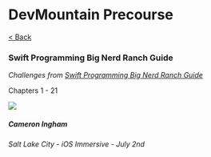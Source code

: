 # DevMountain Precourse

[< Back](https://github.com/Camji55/DevMtn-iOS20/)

### Swift Programming Big Nerd Ranch Guide

*Challenges from [Swift Programming Big Nerd Ranch Guide](https://www.amazon.com/Swift-Programming-Ranch-Guide-Guides/dp/0134398017)*

Chapters 1 - 21

![](https://images-na.ssl-images-amazon.com/images/I/41993EbaokL._SX348_BO1,204,203,200_.jpg)

##### Cameron Ingham
###### Salt Lake City - iOS Immersive - July 2nd
